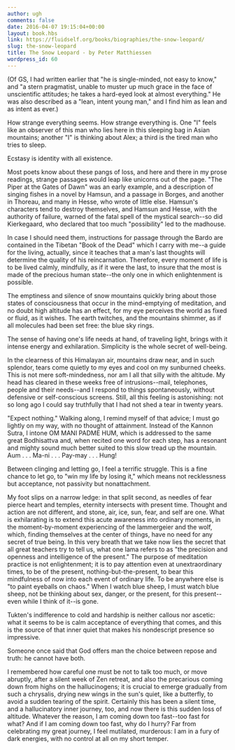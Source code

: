 ```yaml
---
author: ugh
comments: false
date: 2016-04-07 19:15:04+00:00
layout: book.hbs
link: https://fluidself.org/books/biographies/the-snow-leopard/
slug: the-snow-leopard
title: The Snow Leopard - by Peter Matthiessen
wordpress_id: 60
---
```


(Of GS, I had written earlier that "he is single-minded, not easy to know," and "a stern pragmatist, unable to muster up much grace in the face of unscientific attitudes; he takes a hard-eyed look at almost everything." He was also described as a "lean, intent young man," and I find him as lean and as intent as ever.)

How strange everything seems. How strange everything is. One "I" feels like an observer of this man who lies here in this sleeping bag in Asian mountains; another "I" is thinking about Alex; a third is the tired man who tries to sleep.

Ecstasy is identity with all existence.

Most poets know about these pangs of loss, and here and there in my prose readings, strange passages would leap like unicorns out of the page. "The Piper at the Gates of Dawn" was an early example, and a description of singing fishes in a novel by Hamsun, and a passage in Borges, and another in Thoreau, and many in Hesse, who wrote of little else. Hamsun's characters tend to destroy themselves, and Hamsun and Hesse, with the authority of failure, warned of the fatal spell of the mystical search--so did Kierkegaard, who declared that too much "possibility" led to the madhouse.

In case I should need them, instructions for passage through the Bardo are contained in the Tibetan "Book of the Dead" which I carry with me--a guide for the living, actually, since it teaches that a man's last thoughts will determine the quality of his reincarnation. Therefore, every moment of life is to be lived calmly, mindfully, as if it were the last, to insure that the most is made of the precious human state--the only one in which enlightenment is possible.

The emptiness and silence of snow mountains quickly bring about those states of consciousness that occur in the mind-emptying of meditation, and no doubt high altitude has an effect, for my eye perceives the world as fixed or fluid, as it wishes. The earth twitches, and the mountains shimmer, as if all molecules had been set free: the blue sky rings.

The sense of having one's life needs at hand, of traveling light, brings with it intense energy and exhilaration. Simplicity is the whole secret of well-being.

In the clearness of this Himalayan air, mountains draw near, and in such splendor, tears come quietly to my eyes and cool on my sunburned cheeks. This is not mere soft-mindedness, nor am I all that silly with the altitude. My head has cleared in these weeks free of intrusions--mail, telephones, people and their needs--and I respond to things spontaneously, without defensive or self-conscious screens. Still, all this feeling is astonishing: not so long ago I could say truthfully that I had not shed a tear in twenty years.

"Expect nothing." Walking along, I remind myself of that advice; I must go lightly on my way, with no thought of attainment. Instead of the Kannon Sutra, I intone OM MANI PADME HUM, which is addressed to the same great Bodhisattva and, when recited one word for each step, has a resonant and mighty sound much better suited to this slow tread up the mountain. Aum . . . Ma-ni . . . Pay-may . . . Hung!

Between clinging and letting go, I feel a terrific struggle. This is a fine chance to let go, to "win my life by losing it," which means not recklessness but acceptance, not passivity but nonattachment.

My foot slips on a narrow ledge: in that split second, as needles of fear pierce heart and temples, eternity intersects with present time. Thought and action are not different, and stone, air, ice, sun, fear, and self are one. What is exhilarating is to extend this acute awareness into ordinary moments, in the moment-by-moment experiencing of the lammergeier and the wolf, which, finding themselves at the center of things, have no need for any secret of true being. In this very breath that we take now lies the secret that all great teachers try to tell us, what one lama refers to as "the precision and openness and intelligence of the present." The purpose of meditation practice is not enlightenment; it is to pay attention even at unextraordinary times, to be of the present, nothing-but-the-present, to bear this mindfulness of now into each event of ordinary life. To be anywhere else is "to paint eyeballs on chaos." When I watch blue sheep, I must watch blue sheep, not be thinking about sex, danger, or the present, for this present--even while I think of it--is gone.

Tukten's indifference to cold and hardship is neither callous nor ascetic: what it seems to be is calm acceptance of everything that comes, and this is the source of that inner quiet that makes his nondescript presence so impressive.

Someone once said that God offers man the choice between repose and truth: he cannot have both.

I remembered how careful one must be not to talk too much, or move abruptly, after a silent week of Zen retreat, and also the precarious coming down from highs on the hallucinogens; it is crucial to emerge gradually from such a chrysalis, drying new wings in the sun's quiet, like a butterfly, to avoid a sudden tearing of the spirit. Certainly this has been a silent time, and a hallucinatory inner journey, too, and now there is this sudden loss of altitude. Whatever the reason, I am coming down too fast--too fast for what? And if I am coming down too fast, why do I hurry? Far from celebrating my great journey, I feel mutilated, murderous: I am in a fury of dark energies, with no control at all on my short temper.
